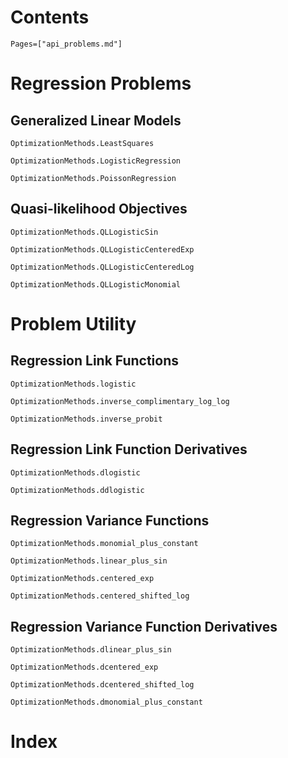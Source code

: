 # Contents

```@contents
Pages=["api_problems.md"]
```

# Regression Problems

## Generalized Linear Models

```@docs
OptimizationMethods.LeastSquares

OptimizationMethods.LogisticRegression

OptimizationMethods.PoissonRegression
```

## Quasi-likelihood Objectives

```@docs
OptimizationMethods.QLLogisticSin

OptimizationMethods.QLLogisticCenteredExp

OptimizationMethods.QLLogisticCenteredLog

OptimizationMethods.QLLogisticMonomial
```

# Problem Utility

## Regression Link Functions
```@docs
OptimizationMethods.logistic

OptimizationMethods.inverse_complimentary_log_log

OptimizationMethods.inverse_probit
```

## Regression Link Function Derivatives

```@docs
OptimizationMethods.dlogistic

OptimizationMethods.ddlogistic
```

## Regression Variance Functions
```@docs
OptimizationMethods.monomial_plus_constant

OptimizationMethods.linear_plus_sin

OptimizationMethods.centered_exp

OptimizationMethods.centered_shifted_log
```

## Regression Variance Function Derivatives

```@docs
OptimizationMethods.dlinear_plus_sin

OptimizationMethods.dcentered_exp

OptimizationMethods.dcentered_shifted_log

OptimizationMethods.dmonomial_plus_constant
```

# Index

```@index
```
